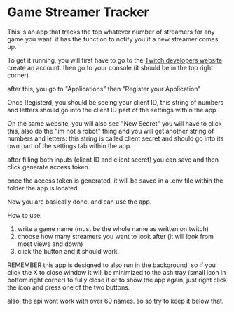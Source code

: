 # Game Streamer Tracker
This is an app that tracks the top whatever number of streamers for any game you want.
it has the function to notify you if a new streamer comes up. 

To get it running, you will first have to go to the [Twitch developers website](https://dev.twitch.tv) create an account.
then go to your console (it should be in the top right corner)

after this, you go to "Applications" then "Register your Application"

Once Registerd, you should be seeing your client ID, this string of numbers and letters should go into the client ID part of the settings within the app

On the same website, you will also see "New Secret" you will have to click this, also do the "im not a robot" thing and you will get another string of numbers and letters:
this string is called client secret and should go into its own part of the settings tab within the app.

after filling both inputs (client ID and client secret) you can save and then click generate access token. 

once the access token is generated, it will be saved in a .env file within the folder the app is located.

Now you are basically done. and can use the app.

How to use: 

1. write a game name (must be the whole name as written on twitch)
2. choose how many streamers you want to look after (it will look from most views and down)
3. click the button and it should work.

REMEMBER 
this app is designed to also run in the background, so if you click the X to close window it will be minimized to the ash tray (small icon in bottom right corner)
to fully close it or to show the app again, just right click the icon and press one of the two buttons. 

also, the api wont work with over 60 names. so so try to keep it below that. 

